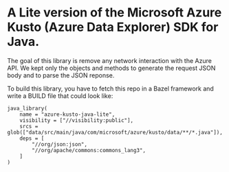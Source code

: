 # A Lite version of the Microsoft Azure Kusto (Azure Data Explorer) SDK for Java.

The goal of this library is remove any network interaction with the Azure API. We kept only the objects 
and methods to generate the request JSON body and to parse the JSON reponse.


To build this library, you have to fetch this repo in a Bazel framework and write a BUILD file that could look like:
```
java_library(
    name = "azure-kusto-java-lite",
    visibility = ["//visibility:public"],
    srcs = glob(["data/src/main/java/com/microsoft/azure/kusto/data/**/*.java"]),
    deps = [
        "//org/json:json",
        "//org/apache/commons:commons_lang3",
    ]
)
```


